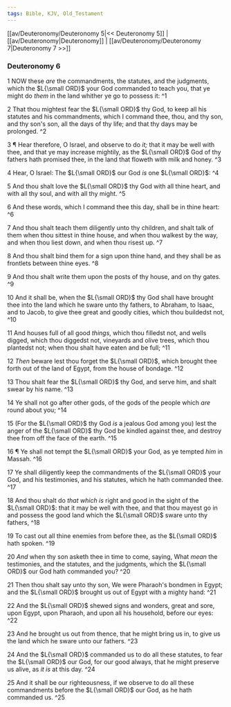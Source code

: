 ```yaml
---
tags: Bible, KJV, Old_Testament
---
```


[[av/Deuteronomy/Deuteronomy 5|<< Deuteronomy 5]] | [[av/Deuteronomy|Deuteronomy]] | [[av/Deuteronomy/Deuteronomy 7|Deuteronomy 7 >>]]

### Deuteronomy 6

1 NOW these _are_ the commandments, the statutes, and the judgments, which the $L{\small ORD}$ your God commanded to teach you, that ye might do _them_ in the land whither ye go to possess it: ^1

2 That thou mightest fear the $L{\small ORD}$ thy God, to keep all his statutes and his commandments, which I command thee, thou, and thy son, and thy son's son, all the days of thy life; and that thy days may be prolonged. ^2

3 ¶ Hear therefore, O Israel, and observe to do _it;_ that it may be well with thee, and that ye may increase mightily, as the $L{\small ORD}$ God of thy fathers hath promised thee, in the land that floweth with milk and honey. ^3

4 Hear, O Israel: The $L{\small ORD}$ our God _is_ one $L{\small ORD}$: ^4

5 And thou shalt love the $L{\small ORD}$ thy God with all thine heart, and with all thy soul, and with all thy might. ^5

6 And these words, which I command thee this day, shall be in thine heart: ^6

7 And thou shalt teach them diligently unto thy children, and shalt talk of them when thou sittest in thine house, and when thou walkest by the way, and when thou liest down, and when thou risest up. ^7

8 And thou shalt bind them for a sign upon thine hand, and they shall be as frontlets between thine eyes. ^8

9 And thou shalt write them upon the posts of thy house, and on thy gates. ^9

10 And it shall be, when the $L{\small ORD}$ thy God shall have brought thee into the land which he sware unto thy fathers, to Abraham, to Isaac, and to Jacob, to give thee great and goodly cities, which thou buildedst not, ^10

11 And houses full of all good _things_, which thou filledst not, and wells digged, which thou diggedst not, vineyards and olive trees, which thou plantedst not; when thou shalt have eaten and be full; ^11

12 _Then_ beware lest thou forget the $L{\small ORD}$, which brought thee forth out of the land of Egypt, from the house of bondage. ^12

13 Thou shalt fear the $L{\small ORD}$ thy God, and serve him, and shalt swear by his name. ^13

14 Ye shall not go after other gods, of the gods of the people which _are_ round about you; ^14

15 (For the $L{\small ORD}$ thy God _is_ a jealous God among you) lest the anger of the $L{\small ORD}$ thy God be kindled against thee, and destroy thee from off the face of the earth. ^15

16 ¶ Ye shall not tempt the $L{\small ORD}$ your God, as ye tempted _him_ in Massah. ^16

17 Ye shall diligently keep the commandments of the $L{\small ORD}$ your God, and his testimonies, and his statutes, which he hath commanded thee. ^17

18 And thou shalt do _that_ _which_ _is_ right and good in the sight of the $L{\small ORD}$: that it may be well with thee, and that thou mayest go in and possess the good land which the $L{\small ORD}$ sware unto thy fathers, ^18

19 To cast out all thine enemies from before thee, as the $L{\small ORD}$ hath spoken. ^19

20 _And_ when thy son asketh thee in time to come, saying, What _mean_ the testimonies, and the statutes, and the judgments, which the $L{\small ORD}$ our God hath commanded you? ^20

21 Then thou shalt say unto thy son, We were Pharaoh's bondmen in Egypt; and the $L{\small ORD}$ brought us out of Egypt with a mighty hand: ^21

22 And the $L{\small ORD}$ shewed signs and wonders, great and sore, upon Egypt, upon Pharaoh, and upon all his household, before our eyes: ^22

23 And he brought us out from thence, that he might bring us in, to give us the land which he sware unto our fathers. ^23

24 And the $L{\small ORD}$ commanded us to do all these statutes, to fear the $L{\small ORD}$ our God, for our good always, that he might preserve us alive, as _it_ _is_ at this day. ^24

25 And it shall be our righteousness, if we observe to do all these commandments before the $L{\small ORD}$ our God, as he hath commanded us. ^25
